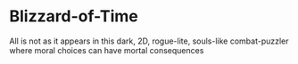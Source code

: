 # Blizzard-of-Time
All is not as it appears in this dark, 2D, rogue-lite, souls-like combat-puzzler where moral choices can have mortal consequences
